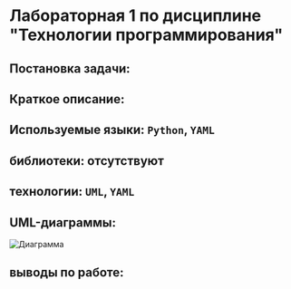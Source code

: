 # Лабораторная 1 по дисциплине "Технологии программирования"
## Постановка задачи:

## Краткое описание:

## Используемые языки: `Python`, `YAML`
## библиотеки: отсутствуют
## технологии: `UML`, `YAML`
## UML-диаграммы:
![Диаграмма](https://github.com/ILya1499/PTLab1/tree/main/Docs/UMLDiagrams.png)
## выводы по работе: